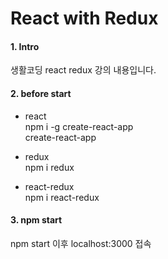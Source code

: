 React with Redux
=======================

#### 1. Intro
생활코딩 react redux 강의 내용입니다.

#### 2. before start
* react</br>
npm i -g create-react-app</br>
create-react-app</br>

* redux</br>
npm i redux</br>

* react-redux</br>
npm i react-redux</br>

#### 3. npm start
npm start 이후 localhost:3000 접속